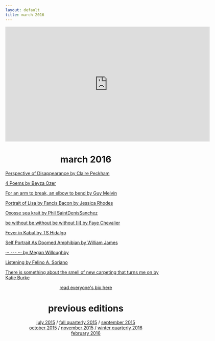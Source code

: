 ```yaml
---
layout: default
title: march 2016
---
```

<div align="center">
    <iframe  src="https://player.vimeo.com/video/159548678" width="640" height="360" frameborder="0" webkitallowfullscreen mozallowfullscreen allowfullscreen></iframe>
    <p><h1>march 2016</h1></p>
</div>
<div align="left">
    <p><a href="/march2016/1.html">Perspective of Disappearance by Claire Peckham</a></p>
    <p><a href="/march2016/2.html">4 Poems by Beyza Ozer</a></p>
    <p><a href="/march2016/3.html">For an arm to break, an elbow to bend by Guy Melvin</a></p>
    <p><a href="/march2016/4.html">Portrait of Lisa by Fancis Bacon by Jessica Rhodes</a></p>
    <p><a href="/march2016/5.html">Oxosse sea krait by Phil SaintDenisSanchez</a></p>
    <p><a href="/march2016/6.html">be without be without be without [ii] by Faye Chevalier</a></p>
    <p><a href="/march2016/7.html">Fever in Kabul by TS Hidalgo</a></p>
    <p><a href="/march2016/8.html">Self Portrait As Doomed Amphibian by William James</a></p>
    <p><a href="/march2016/9.html">&middot;&middot;&middot; --- &middot;&middot;&middot; by Megan Willoughby</a></p>
    <p><a href="/march2016/10.html">Listening by Felino A. Soriano</a></p>
    <p><a href="/march2016/11.html">There is something about the smell of new carpeting that turns me on by Katie Burke</a></p>
</div>

<p align="center"><a href="/march2016/people.html">read everyone's bio here</a></p>

<div align="center">
    <p><h1>previous editions</h1></p>
    <a href="../july2015/">july 2015</a> / <a href="../fall2015/">fall quarterly 2015</a> / <a href="../september2015/">september 2015</a> <br> <a href="../october2015/">october 2015</a> / <a href="../november2015/">november 2015</a> / <a href="../winter2016/">winter quarterly 2016</a> <br> <a href="../february2016 /">february 2016</a>
</div>